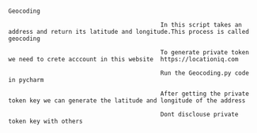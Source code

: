                                                                                  Geocoding
                                                                                 
                                               In this script takes an address and return its latitude and longitude.This process is called geocoding
                                               
                                               To generate private token we need to crete acccount in this website  https://locationiq.com
                                               
                                               Run the Geocoding.py code in pycharm
                                               
                                               After getting the private token key we can generate the latitude and longitude of the address
                                               
                                               Dont disclouse private token key with others
                                               
                                               
                                                
